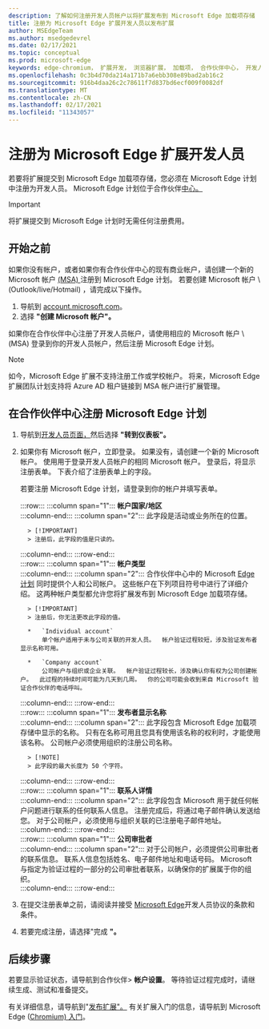 ```yaml
---
description: 了解如何注册开发人员帐户以将扩展发布到 Microsoft Edge 加载项存储
title: 注册为 Microsoft Edge 扩展开发人员以发布扩展
author: MSEdgeTeam
ms.author: msedgedevrel
ms.date: 02/17/2021
ms.topic: conceptual
ms.prod: microsoft-edge
keywords: edge-chromium， 扩展开发， 浏览器扩展， 加载项， 合作伙伴中心， 开发人员
ms.openlocfilehash: 0c3b4d70da214a171b7a6ebb308e89bad2ab16c2
ms.sourcegitcommit: 916b4daa26c2c78611f7d837bd6ecf009f0082df
ms.translationtype: MT
ms.contentlocale: zh-CN
ms.lasthandoff: 02/17/2021
ms.locfileid: "11343057"
---
```

# 注册为 Microsoft Edge 扩展开发人员  

若要将扩展提交到 Microsoft Edge 加载项存储，您必须在 Microsoft Edge 计划中注册为开发人员。  Microsoft Edge 计划位于合作伙伴[中心。][MicrosoftPartnerCenter]  

> [!IMPORTANT]
> 将扩展提交到 Microsoft Edge 计划时无需任何注册费用。  

## 开始之前  

如果你没有帐户，或者如果你有合作伙伴中心的现有商业帐户，请创建一个新的 Microsoft 帐户 [ (MSA) ][WindowsCommunityEverythingAboutMicrosoftAccounts] 注册到 Microsoft Edge 计划。  若要创建 Microsoft 帐户 \ (Outlook/live/Hotmail\) ，请完成以下操作。  

1.  导航到 [account.microsoft.com][MicrosoftAccount]。  
1.  选择 **"创建 Microsoft 帐户"。**  
    
如果你在合作伙伴中心注册了开发人员帐户，请使用相应的 Microsoft 帐户 \ (MSA\) 登录到你的开发人员帐户，然后注册 Microsoft Edge 计划。  

> [!NOTE]
> 如今，Microsoft Edge 扩展不支持注册工作或学校帐户。  将来，Microsoft Edge 扩展团队计划支持将 Azure AD 租户链接到 MSA 帐户进行扩展管理。  

## 在合作伙伴中心注册 Microsoft Edge 计划  

1.  导航到[开发人员页面，][MicrosoftPartnerCenter]然后选择 **"转到仪表板"。**  
1.  如果你有 Microsoft 帐户，立即登录。  如果没有，请创建一个新的 Microsoft 帐户。  使用用于登录开发人员帐户的相同 Microsoft 帐户。  登录后，将显示注册表单。 下表介绍了注册表单上的字段。  
    
    若要注册 Microsoft Edge 计划，请登录到你的帐户并填写表单。  
    
    :::row:::
       :::column span="1":::
          **帐户国家/地区**  
       :::column-end:::
       :::column span="2":::
          此字段是活动或业务所在的位置。  
          
          > [!IMPORTANT]
          > 注册后，此字段的值是只读的。  
          
       :::column-end:::
    :::row-end:::  
    :::row:::
       :::column span="1":::
          **帐户类型**  
       :::column-end:::
       :::column span="2":::
          合作伙伴中心中的 Microsoft [Edge 计划][MicrosoftPartnerCenter] 同时提供个人和公司帐户。  这些帐户在下列项目符号中进行了详细介绍。  这两种帐户类型都允许您将扩展发布到 Microsoft Edge 加载项存储。  
          
          > [!IMPORTANT]
          > 注册后，你无法更改此字段的值。  
          
          *   `Individual account`  
              单个帐户适用于未与公司关联的开发人员。  帐户验证过程较短，涉及验证发布者显示名称可用。  

          *   `Company account`  
              公司帐户与组织或企业关联。  帐户验证过程较长，涉及确认你有权为公司创建帐户。  此过程的持续时间可能为几天到几周。  你的公司可能会收到来自 Microsoft 验证合作伙伴的电话呼叫。  
              
       :::column-end:::
    :::row-end:::  
    :::row:::
       :::column span="1":::
          **发布者显示名称**  
       :::column-end:::
       :::column span="2":::
          此字段包含 Microsoft Edge 加载项存储中显示的名称。  只有在名称可用且您具有使用该名称的权利时，才能使用该名称。  公司帐户必须使用组织的注册公司名称。  
          
          > [!NOTE]
          > 此字段的最大长度为 50 个字符。  
          
       :::column-end:::
    :::row-end:::  
    :::row:::
       :::column span="1":::
          **联系人详情**  
       :::column-end:::
       :::column span="2":::
          此字段包含 Microsoft 用于就任何帐户问题进行联系的任何联系人信息。  注册完成后，将通过电子邮件确认发送给您。  对于公司帐户，必须使用与组织关联的已注册电子邮件地址。  
       :::column-end:::
    :::row-end:::  
    :::row:::
       :::column span="1":::
          **公司审批者**  
       :::column-end:::
       :::column span="2":::
          对于公司帐户，必须提供公司审批者的联系信息。  联系人信息包括姓名、电子邮件地址和电话号码。  Microsoft 与指定为验证过程的一部分的公司审批者联系，以确保你的扩展属于你的组织。  
       :::column-end:::
    :::row-end:::  
    
1.  在提交注册表单之前，请阅读并接受 [Microsoft Edge][MicrosoftAppDeveloperAgreement]开发人员协议的条款和条件。  
1.  若要完成注册，请选择"完成 **"。**  
    
## 后续步骤  

若要显示验证状态，请导航到合作伙伴> **帐户设置**。  等待验证过程完成时，请继续生成、测试和准备提交。  

有关详细信息，请导航到"[发布扩展"。][ExtensionsChromiumPublishExtension]  有关扩展入门的信息，请导航到 Microsoft Edge ([Chromium) 入门][ExtensionsChromiumGettingStartedIndex]。  

<!-- links -->  

[ExtensionsChromiumGettingStartedIndex]: ../getting-started/index.md "Microsoft Edge (Chromium) 扩展|Microsoft Docs"  
[ExtensionsChromiumPublishExtension]:  ./publish-extension.md "发布扩展|Microsoft Docs"  

[MicrosoftAppDeveloperAgreement]:  /legal/windows/agreements/app-developer-agreement "应用开发人员协议|Microsoft Docs"  

[MicrosoftAccount]:  https://account.microsoft.com/account "Microsoft 帐户"  

[MicrosoftPartnerCenter]:  https://partner.microsoft.com/dashboard/microsoftedge/public/login?ref=dd "合作伙伴中心"  

[WindowsCommunityEverythingAboutMicrosoftAccounts]:  https://community.windows.com/stories/everything-you-need-to-know-about-microsoft-accounts "有关 Microsoft 帐户帐户的一切|Windows 社区"  
